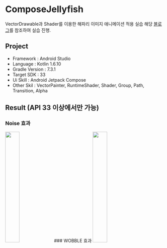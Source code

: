 # ComposeJellyfish
VectorDrawable과 Shader를 이용한 해파리 이미지 애니메이션 적용 실습
해당 [블로그](https://medium.com/androiddevelopers/making-jellyfish-move-in-compose-animating-imagevectors-and-applying-agsl-rendereffects-3666596a8888)를 참조하여 실습 진행.
## Project
- Framework : Android Studio
- Language : Kotlin 1.6.10
- Gradle Version : 7.3.1
- Target SDK : 33
- Ui Skill : Android Jetpack Compose
- Other Skil : VectorPainter, RuntimeShader, Shader, Group, Path, Transition, Alpha
## Result (API 33 이상에서만 가능)
### Noise 효과
<img src="https://user-images.githubusercontent.com/55642709/210945735-8146a03b-90e4-426a-8d63-bf95bdc7d294.gif" width="30%"/>
### WOBBLE 효과
<img src="https://user-images.githubusercontent.com/55642709/210947440-7bfbcb99-f078-4e48-839a-3cd4557a681d.gif" width="30%"/>
